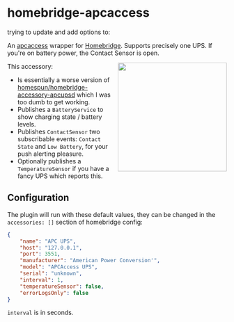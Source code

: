 # homebridge-apcaccess
trying to update and add options to:


An [apcaccess](https://github.com/mapero/apcaccess) wrapper for [Homebridge](https://github.com/nfarina/homebridge). Supports precisely one UPS. If you're on battery power, the Contact Sensor is open.

<img src="https://user-images.githubusercontent.com/1850718/75247783-a0bd6b00-57ca-11ea-9391-0db0afdaf2cf.PNG" width="250" align="right"/>

This accessory:

- Is essentially a worse version of [homespun/homebridge-accessory-apcupsd](https://github.com/homespun/homebridge-accessory-apcupsd) which I was too dumb to get working.
- Publishes a `BatteryService` to show charging state / battery levels.
- Publishes `ContactSensor` two subscribable events: `Contact State` and `Low Battery`, for your push alerting pleasure.
- Optionally publishes a `TemperatureSensor` if you have a fancy UPS which reports this.

## Configuration

The plugin will run with these default values, they can be changed in the `accessories: []` section of homebridge config:

```json
{
    "name": "APC UPS",
    "host": "127.0.0.1",
    "port": 3551,
    "manufacturer": "American Power Conversion'",
    "model": "APCAccess UPS",
    "serial": "unknown",
    "interval": 1,
    "temperatureSensor": false,
    "errorLogsOnly": false
}
```

`interval` is in seconds.
